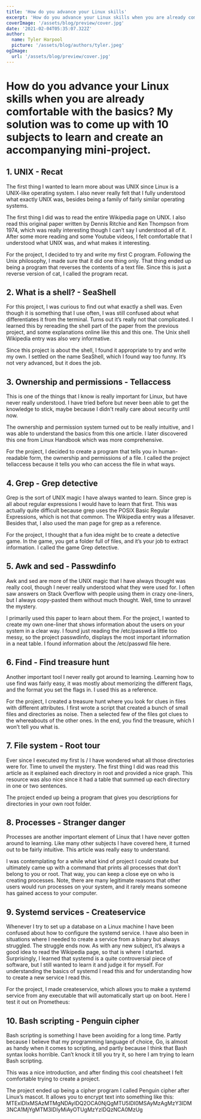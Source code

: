```yaml
---
title: 'How do you advance your Linux skills'
excerpt: 'How do you advance your Linux skills when you are already comfortable with the basics? My solution was to come up with 10 subjects to learn and create an accompanying mini-project.'
coverImage: '/assets/blog/preview/cover.jpg'
date: '2021-02-04T05:35:07.322Z'
author:
  name: Tyler Harpool
  picture: '/assets/blog/authors/tyler.jpeg'
ogImage:
  url: '/assets/blog/preview/cover.jpg'
---
```


# How do you advance your Linux skills when you are already comfortable with the basics? My solution was to come up with 10 subjects to learn and create an accompanying mini-project.


## 1. UNIX - Recat

The first thing I wanted to learn more about was UNIX since Linux is a UNIX-like operating system. I also never really felt that I fully understood what exactly UNIX was, besides being a family of fairly similar operating systems.

The first thing I did was to read the entire Wikipedia page on UNIX. I also read this original paper written by Dennis Ritchie and Ken Thompson from 1974, which was really interesting though I can’t say I understood all of it. After some more reading and some Youtube videos, I felt comfortable that I understood what UNIX was, and what makes it interesting.

For the project, I decided to try and write my first C program. Following the Unix philosophy, I made sure that it did one thing only. That thing ended up being a program that reverses the contents of a text file. Since this is just a reverse version of cat, I called the program recat.

## 2. What is a shell? - SeaShell

For this project, I was curious to find out what exactly a shell was. Even though it is something that I use often, I was still confused about what differentiates it from the terminal. Turns out it’s really not that complicated. I learned this by rereading the shell part of the paper from the previous project, and some explanations online like this and this one. The Unix shell Wikipedia entry was also very informative.

Since this project is about the shell, I found it appropriate to try and write my own. I settled on the name SeaShell, which I found way too funny. It’s not very advanced, but it does the job.

## 3. Ownership and permissions - Tellaccess

This is one of the things that I know is really important for Linux, but have never really understood. I have tried before but never been able to get the knowledge to stick, maybe because I didn't really care about security until now.

The ownership and permission system turned out to be really intuitive, and I was able to understand the basics from this one article. I later discovered this one from Linux Handbook which was more comprehensive.

For the project, I decided to create a program that tells you in human-readable form, the ownership and permissions of a file. I called the project tellaccess because it tells you who can access the file in what ways.

## 4. Grep - Grep detective

Grep is the sort of UNIX magic I have always wanted to learn. Since grep is all about regular expressions I would have to learn that first. This was actually quite difficult because grep uses the POSIX Basic Regular Expressions, which is not that common. The Wikipedia entry was a lifesaver. Besides that, I also used the man page for grep as a reference.

For the project, I thought that a fun idea might be to create a detective game. In the game, you get a folder full of files, and it’s your job to extract information. I called the game Grep detective.

## 5. Awk and sed - Passwdinfo

Awk and sed are more of the UNIX magic that I have always thought was really cool, though I never really understood what they were used for. I often saw answers on Stack Overflow with people using them in crazy one-liners, but I always copy-pasted them without much thought. Well, time to unravel the mystery.

I primarily used this paper to learn about them. For the project, I wanted to create my own one-liner that shows information about the users on your system in a clear way. I found just reading the /etc/passwd a little too messy, so the project passwdinfo, displays the most important information in a neat table. I found information about the /etc/passwd file here.

## 6. Find - Find treasure hunt

Another important tool I never really got around to learning. Learning how to use find was fairly easy, it was mostly about memorizing the different flags, and the format you set the flags in. I used this as a reference.

For the project, I created a treasure hunt where you look for clues in files with different attributes. I first wrote a script that created a bunch of small files and directories as noise. Then a selected few of the files got clues to the whereabouts of the other ones. In the end, you find the treasure, which I won’t tell you what is.

## 7. File system - Root tour

Ever since I executed my first ls / I have wondered what all those directories were for. Time to unveil the mystery. The first thing I did was read this article as it explained each directory in root and provided a nice graph. This resource was also nice since it had a table that summed up each directory in one or two sentences.

The project ended up being a program that gives you descriptions for directories in your own root folder.

## 8. Processes - Stranger danger

Processes are another important element of Linux that I have never gotten around to learning. Like many other subjects I have covered here, it turned out to be fairly intuitive. This article was really easy to understand.

I was contemplating for a while what kind of project I could create but ultimately came up with a command that prints all processes that don’t belong to you or root. That way, you can keep a close eye on who is creating processes. Note, there are many legitimate reasons that other users would run processes on your system, and it rarely means someone has gained access to your computer.

## 9. Systemd services - Createservice

Whenever I try to set up a database on a Linux machine I have been confused about how to configure the systemd service. I have also been in situations where I needed to create a service from a binary but always struggled. The struggle ends now. As with any new subject, it’s always a good idea to read the Wikipedia page, so that is where I started. Surprisingly, I learned that systemd is a quite controversial piece of software, but I still wanted to learn it and judge it for myself. For understanding the basics of systemd I read this and for understanding how to create a new service I read this.

For the project, I made createservice, which allows you to make a systemd service from any executable that will automatically start up on boot. Here I test it out on Prometheus:

## 10. Bash scripting - Penguin cipher

Bash scripting is something I have been avoiding for a long time. Partly because I believe that my programming language of choice, Go, is almost as handy when it comes to scripting, and partly because I think that Bash syntax looks horrible. Can’t knock it till you try it, so here I am trying to learn Bash scripting.

This was a nice introduction, and after finding this cool cheatsheet I felt comfortable trying to create a project.

The project ended up being a cipher program I called Penguin cipher after Linux’s mascot. It allows you to encrypt text into something like this: MTExIDIxMSAzMTMgNDAyIDQ2OCA0NjQgMTU5IDI0MSAyMzAgMzY3IDM3NCA1MjYgMTM3IDIyMiAyOTUgMzYzIDQzNCA0MzUg